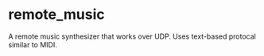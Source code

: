 # remote_music
A remote music synthesizer that works over UDP. Uses text-based protocal similar to MIDI.
